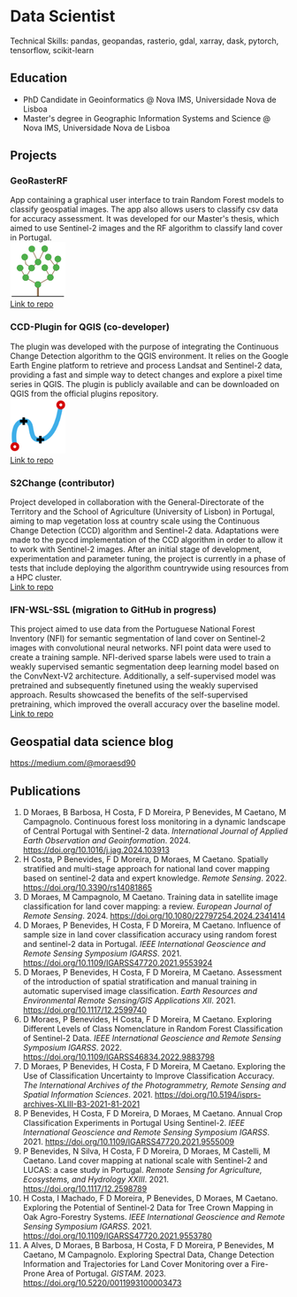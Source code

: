 # Data Scientist
Technical Skills: pandas, geopandas, rasterio, gdal, xarray, dask, pytorch, tensorflow, scikit-learn

## Education
- PhD Candidate in Geoinformatics @ Nova IMS, Universidade Nova de Lisboa
- Master's degree in Geographic Information Systems and Science @ Nova IMS, Universidade Nova de Lisboa

## Projects
### GeoRasterRF
App containing a graphical user interface to train Random Forest models to classify geospatial images. The app also allows users to classify csv data for accuracy assessment. It was developed for our Master's thesis, which aimed to use Sentinel-2 images and the RF algorithm to classify land cover in Portugal.  
<img src="/assets/img/GeoRFIcon.svg" alt="GeoRasterRFIcon" width="100" height="100">  
[Link to repo](https://github.com/danielm09/GeoRasterRF)
### CCD-Plugin for QGIS (co-developer)
The plugin was developed with the purpose of integrating the Continuous Change Detection algorithm to the QGIS environment. It relies on the Google Earth Engine platform to retrieve and process Landsat and Sentinel-2 data, providing a fast and simple way to detect changes and explore a pixel time series in QGIS. The plugin is publicly available and can be downloaded on QGIS from the official plugins repository.    
<img src="/assets/img/ccd_plugin.svg" alt="CCD-PluginIcon" width="100" height="100">  
[Link to repo](https://github.com/SMByC/CCD-Plugin)
### S2Change (contributor)
Project developed in collaboration with the General-Directorate of the Territory and the School of Agriculture (University of Lisbon) in Portugal, aiming to map vegetation loss at country scale using the Continuous Change Detection (CCD) algorithm and Sentinel-2 data. Adaptations were made to the pyccd implementation of the CCD algorithm in order to allow it to work with Sentinel-2 images. After an initial stage of development, experimentation and parameter tuning, the project is currently in a phase of tests that include deploying the algorithm countrywide using resources from a HPC cluster.  
[Link to repo](https://github.com/manuelcampagnolo/S2CHANGE)
### IFN-WSL-SSL (migration to GitHub in progress)
This project aimed to use data from the Portuguese National Forest Inventory (NFI) for semantic segmentation of land cover on Sentinel-2 images with convolutional neural networks. NFI point data were used to create a training sample. NFI-derived sparse labels were used to train a weakly supervised semantic segmentation deep learning model based on the ConvNext-V2 architecture. Additionally, a self-supervised model was pretrained and subsequently finetuned using the weakly supervised approach. Results showcased the benefits of the self-supervised pretraining, which improved the overall accuracy over the baseline model.  
[Link to repo](https://github.com/danielm09/IFN_WSL_Deploy)

## Geospatial data science blog
https://medium.com/@moraesd90


## Publications
1. D Moraes, B Barbosa, H Costa, F D Moreira, P Benevides, M Caetano, M Campagnolo. Continuous forest loss monitoring in a dynamic landscape of Central Portugal with Sentinel-2 data. *International Journal of Applied Earth Observation and Geoinformation*. 2024. https://doi.org/10.1016/j.jag.2024.103913
2. H Costa, P Benevides, F D Moreira, D Moraes, M Caetano. Spatially stratified and multi-stage approach for national land cover mapping based on sentinel-2 data and expert knowledge. *Remote Sensing*. 2022. https://doi.org/10.3390/rs14081865
3. D Moraes, M Campagnolo, M Caetano. Training data in satellite image classification for land cover mapping: a review. *European Journal of Remote Sensing*. 2024. https://doi.org/10.1080/22797254.2024.2341414
4. D Moraes, P Benevides, H Costa, F D Moreira, M Caetano. Influence of sample size in land cover classification accuracy using random forest and sentinel-2 data in Portugal. *IEEE International Geoscience and Remote Sensing Symposium IGARSS*. 2021. https://doi.org/10.1109/IGARSS47720.2021.9553924
5.  D Moraes, P Benevides, H Costa, F D Moreira, M Caetano. Assessment of the introduction of spatial stratification and manual training in automatic supervised image classification. *Earth Resources and Environmental Remote Sensing/GIS Applications XII*. 2021. https://doi.org/10.1117/12.2599740
6.  D Moraes, P Benevides, H Costa, F D Moreira, M Caetano. Exploring Different Levels of Class Nomenclature in Random Forest Classification of Sentinel-2 Data. *IEEE International Geoscience and Remote Sensing Symposium IGARSS*. 2022. https://doi.org/10.1109/IGARSS46834.2022.9883798
7.  D Moraes, P Benevides, H Costa, F D Moreira, M Caetano. Exploring the Use of Classification Uncertainty to Improve Classification Accuracy. *The International Archives of the Photogrammetry, Remote Sensing and Spatial Information Sciences*. 2021. https://doi.org/10.5194/isprs-archives-XLIII-B3-2021-81-2021
8.  P Benevides, H Costa, F D Moreira, D Moraes, M Caetano. Annual Crop Classification Experiments in Portugal Using Sentinel-2. *IEEE International Geoscience and Remote Sensing Symposium IGARSS*. 2021. https://doi.org/10.1109/IGARSS47720.2021.9555009
9.  P Benevides, N Silva, H Costa, F D Moreira, D Moraes, M Castelli, M Caetano. Land cover mapping at national scale with Sentinel-2 and LUCAS: a case study in Portugal. *Remote Sensing for Agriculture, Ecosystems, and Hydrology XXIII*. 2021. https://doi.org/10.1117/12.2598789
10.  H Costa, I Machado, F D Moreira, P Benevides, D Moraes, M Caetano. Exploring the Potential of Sentinel-2 Data for Tree Crown Mapping in Oak Agro-Forestry Systems. *IEEE International Geoscience and Remote Sensing Symposium IGARSS*. 2021. https://doi.org/10.1109/IGARSS47720.2021.9553780
11.  A Alves, D Moraes, B Barbosa, H Costa, F D Moreira, P Benevides, M Caetano, M Campagnolo. Exploring Spectral Data, Change Detection Information and Trajectories for Land Cover Monitoring over a Fire-Prone Area of Portugal. *GISTAM*. 2023. https://doi.org/10.5220/0011993100003473
   
